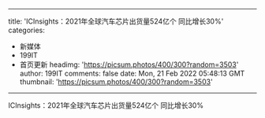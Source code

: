 
---
title: 'ICInsights：2021年全球汽车芯片出货量524亿个 同比增长30%'
categories: 
 - 新媒体
 - 199IT
 - 首页更新
headimg: 'https://picsum.photos/400/300?random=3503'
author: 199IT
comments: false
date: Mon, 21 Feb 2022 05:48:13 GMT
thumbnail: 'https://picsum.photos/400/300?random=3503'
---

<div>   
ICInsights：2021年全球汽车芯片出货量524亿个 同比增长30%  
</div>
            